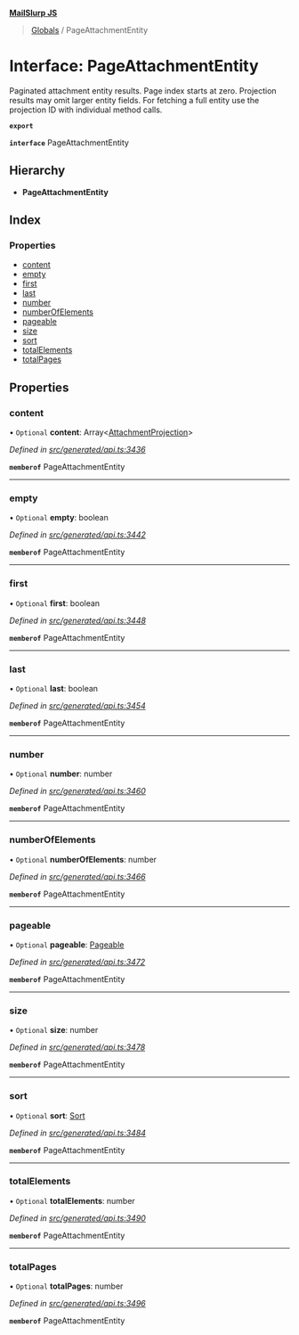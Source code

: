 **[MailSlurp JS](../README.md)**

> [Globals](../README.md) / PageAttachmentEntity

# Interface: PageAttachmentEntity

Paginated attachment entity results. Page index starts at zero. Projection results may omit larger entity fields. For fetching a full entity use the projection ID with individual method calls.

**`export`** 

**`interface`** PageAttachmentEntity

## Hierarchy

* **PageAttachmentEntity**

## Index

### Properties

* [content](pageattachmententity.md#content)
* [empty](pageattachmententity.md#empty)
* [first](pageattachmententity.md#first)
* [last](pageattachmententity.md#last)
* [number](pageattachmententity.md#number)
* [numberOfElements](pageattachmententity.md#numberofelements)
* [pageable](pageattachmententity.md#pageable)
* [size](pageattachmententity.md#size)
* [sort](pageattachmententity.md#sort)
* [totalElements](pageattachmententity.md#totalelements)
* [totalPages](pageattachmententity.md#totalpages)

## Properties

### content

• `Optional` **content**: Array\<[AttachmentProjection](attachmentprojection.md)>

*Defined in [src/generated/api.ts:3436](https://github.com/mailslurp/mailslurp-client/blob/ad6aa3d/src/generated/api.ts#L3436)*

**`memberof`** PageAttachmentEntity

___

### empty

• `Optional` **empty**: boolean

*Defined in [src/generated/api.ts:3442](https://github.com/mailslurp/mailslurp-client/blob/ad6aa3d/src/generated/api.ts#L3442)*

**`memberof`** PageAttachmentEntity

___

### first

• `Optional` **first**: boolean

*Defined in [src/generated/api.ts:3448](https://github.com/mailslurp/mailslurp-client/blob/ad6aa3d/src/generated/api.ts#L3448)*

**`memberof`** PageAttachmentEntity

___

### last

• `Optional` **last**: boolean

*Defined in [src/generated/api.ts:3454](https://github.com/mailslurp/mailslurp-client/blob/ad6aa3d/src/generated/api.ts#L3454)*

**`memberof`** PageAttachmentEntity

___

### number

• `Optional` **number**: number

*Defined in [src/generated/api.ts:3460](https://github.com/mailslurp/mailslurp-client/blob/ad6aa3d/src/generated/api.ts#L3460)*

**`memberof`** PageAttachmentEntity

___

### numberOfElements

• `Optional` **numberOfElements**: number

*Defined in [src/generated/api.ts:3466](https://github.com/mailslurp/mailslurp-client/blob/ad6aa3d/src/generated/api.ts#L3466)*

**`memberof`** PageAttachmentEntity

___

### pageable

• `Optional` **pageable**: [Pageable](pageable.md)

*Defined in [src/generated/api.ts:3472](https://github.com/mailslurp/mailslurp-client/blob/ad6aa3d/src/generated/api.ts#L3472)*

**`memberof`** PageAttachmentEntity

___

### size

• `Optional` **size**: number

*Defined in [src/generated/api.ts:3478](https://github.com/mailslurp/mailslurp-client/blob/ad6aa3d/src/generated/api.ts#L3478)*

**`memberof`** PageAttachmentEntity

___

### sort

• `Optional` **sort**: [Sort](sort.md)

*Defined in [src/generated/api.ts:3484](https://github.com/mailslurp/mailslurp-client/blob/ad6aa3d/src/generated/api.ts#L3484)*

**`memberof`** PageAttachmentEntity

___

### totalElements

• `Optional` **totalElements**: number

*Defined in [src/generated/api.ts:3490](https://github.com/mailslurp/mailslurp-client/blob/ad6aa3d/src/generated/api.ts#L3490)*

**`memberof`** PageAttachmentEntity

___

### totalPages

• `Optional` **totalPages**: number

*Defined in [src/generated/api.ts:3496](https://github.com/mailslurp/mailslurp-client/blob/ad6aa3d/src/generated/api.ts#L3496)*

**`memberof`** PageAttachmentEntity
